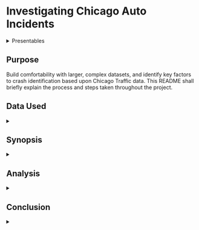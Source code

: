 # Investigating Chicago Auto Incidents

<details><summary>Presentables</summary>

[Presentation](./Investigating_Chicago_Auto_Incidents-Final.pdf)
[Presentation Video](https://youtu.be/U4eWXZw8A2I)

[Relevant Blog](https://medium.com/@pchadrow/the-inaccuracy-of-accuracy-80ca3db39137)
</details>

## Purpose
Build comfortability with larger, complex datasets, and identify key factors to crash identification based upon Chicago Traffic data. This README shall briefly explain the process and steps taken throughout the project. 

## Data Used

<details><summary></summary>

All data was downloaded for project on July 5, 2020
[Primary Crash Data](https://data.cityofchicago.org/Transportation/Traffic-Crashes-Crashes/85ca-t3if)
[People Involved Data](https://data.cityofchicago.org/Transportation/Traffic-Crashes-People/u6pd-qa9d)
[Vehicles Involved Data](https://data.cityofchicago.org/Transportation/Traffic-Crashes-Vehicles/68nd-jvt3)

</details>

## Synopsis
<details><summary></summary>
During initial overview of data, it was easy to determine that I had more data than I could feasibly work with, clean, and produce a working model within a week. Due to this realization, I chose to soley focus upon the Primary Crash Data which required a fair amount of cleaning and maintence before any meaningful insights could be made from the data. Binning the types of crash classification did seem to impose a greater class imbalance. Due to this, an initial binary classification model was made to identify our prominent class from our remaining classes. While having a high accuracy score, the model proved to be overly bias in its classification. A multiclass model was made to identify the remaining classes which, unfortunately, only performed slightly better than random chance. With the class imbalance and large number of categorical features, determining specific feature importance was a fruitless task at this point in time. 
</details>

## Analysis
<details><summary></summary>

An initial [overview](./Data_exploration/Data_import_overview.ipynb) provided an excellent [profile report](./Data_exploration/Profile_Reports/crash_data.html) of the data. From there it was easy to identify the columns that needed work before exploration could begin. The notebooks within the Data_exploration folder show the cleaning process and an [attempt at filling some missing data](./Data_exploration/Attempt_at_filling_missing_lane_info.ipynb). Due to time constraints and a poor initial model, this idea was dismissed. However, I would like to return to this attempt and try semi-supervised learning to determine the missing values. 

____________________________________

After cleaning and feature engineering, I began to investigate the data in the Mapping_and_visualizations folder. The created maps are viewable as html files to reduce the size and improve the functionality of the [notebook](./Data_exploration/Mapping_and_visualizations\Mapping_crashes.ipynb). Visualization and further investigation was conducted in the [EDA notebook](./Data_exploration/Mapping_and_visualizations/EDA.ipynb). This investigation did identify the frequency of accidents seemining to align with a typical work day. 

![crash time of day](./images/Crash_hour.png)
This also showed an interesting trend of more accidents occuring in areas where traffic control was not present. When looking at injuries, however, we see that more occurred in areas where traffic control WAS present. 
![injury counts in thousands](./images/injury_thosands.png)

This was an interesting disparity that I feel warrants further investigation given more time.
* What types of traffic control have more injuries associated with them?
* Are there ways of improving existing traffic control devices or areas that should have them but don't?
* Are there specific intersections or roads that result in more accidents/injuries than others? If so, is this due to lack of or poor traffic control?

______________________________
### Classification
After investigating the data, I began modeling and working towards classifying the primary causes of accidents. This was a multi-class problem. I attempt to simplify this issue in the [Creating_Crash_Master](./Data_exploration/Creating_Crash_Master.ipynb) notebook by grouping similar causes into larger categories for classification. 

![classification bins](./images/Annotation2020-07-20_085925.png)

This effectively took our number of classes down from 40 to 6. However, this also created and emphasized a class imbalance problem that would prove difficult to overcome. Given more time, this was something I wanted to try and break up further and import more unique features from missing datasets. 

Due to the class imbalance problem, we had 90% of data accounting for the Driver Error class while the other 5 classes made up the remaining 10%. My first model would be a binary classifier to see if we could easily identify something as being Driver Error or not (granted, Driver Error is a broad category and I still feel my grouping of the class leaves much to be desired). This model would give me high accuracy at identifying Driver Error, but would be a very biased model with a very high rate of False Positive identification. 

![binary confusion matrix](./images/Test.png)

After creating the initial binary model, I then created a multi-class model to try and identify the remaining the classes from the data. My model seemed to work well when identifying if something was weather related, but the other classes were not much better than random chance.

![sub-class model](./images/sub-class.png)

</details>

## Conclusion 
<details><summary></summary>
Overall, the city of Chicago is doing well in terms of auto safety. Fatal car accidents are extremely low and the vast majority of accidents result in zero injuries. The issue of traffic control is still something I believe is worth looking into to improve safety even further. I believe there is a strong possibility that there are some areas without traffic control that could use some as well as room for improvement to some existing traffic control areas. 

The current state of the classification models isn't horrible, but still leaves a lot to be desired. The main hurdle is overcoming the class imbalance which is something I believe can be accomplished by having more features from the unused data sets and by refining the groupings of our classes. This is something that is vitally important to accomplish before we can really look at feature importances and trends among accident causes. 
</details>